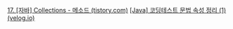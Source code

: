 [17. [자바] Collections - 메소드 (tistory.com)](https://staticclass.tistory.com/112)
[[Java] 코딩테스트 문법 속성 정리 (1) (velog.io)](https://velog.io/@hygge/Java-%EC%BD%94%EB%94%A9%ED%85%8C%EC%8A%A4%ED%8A%B8-%EB%AC%B8%EB%B2%95-%EC%86%8D%EC%84%B1-%EC%A0%95%EB%A6%AC)

